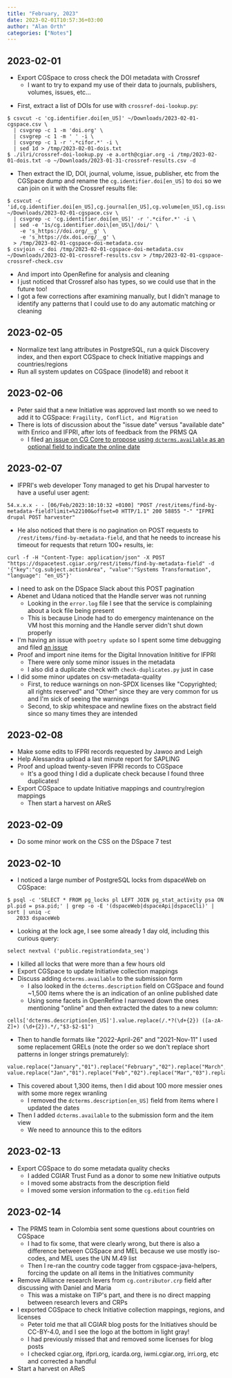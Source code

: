 ```yaml
---
title: "February, 2023"
date: 2023-02-01T10:57:36+03:00
author: "Alan Orth"
categories: ["Notes"]
---
```


## 2023-02-01

- Export CGSpace to cross check the DOI metadata with Crossref
  - I want to try to expand my use of their data to journals, publishers, volumes, issues, etc...

<!--more-->

- First, extract a list of DOIs for use with `crossref-doi-lookup.py`:

```console
$ csvcut -c 'cg.identifier.doi[en_US]' ~/Downloads/2023-02-01-cgspace.csv \
  | csvgrep -c 1 -m 'doi.org' \
  | csvgrep -c 1 -m ' ' -i \
  | csvgrep -c 1 -r '.*cifor.*' -i \
  | sed 1d > /tmp/2023-02-01-dois.txt
$ ./ilri/crossref-doi-lookup.py -e a.orth@cgiar.org -i /tmp/2023-02-01-dois.txt -o ~/Downloads/2023-01-31-crossref-results.csv -d
```

- Then extract the ID, DOI, journal, volume, issue, publisher, etc from the CGSpace dump and rename the `cg.identifier.doi[en_US]` to `doi` so we can join on it with the Crossref results file:

```console
$ csvcut -c 'id,cg.identifier.doi[en_US],cg.journal[en_US],cg.volume[en_US],cg.issue[en_US],dcterms.publisher[en_US],cg.number[en_US],dcterms.license[en_US]' ~/Downloads/2023-02-01-cgspace.csv \
  | csvgrep -c 'cg.identifier.doi[en_US]' -r '.*cifor.*' -i \
  | sed -e '1s/cg.identifier.doi\[en_US\]/doi/' \
    -e 's_https://doi.org/__g' \
    -e 's_https://dx.doi.org/__g' \
  > /tmp/2023-02-01-cgspace-doi-metadata.csv
$ csvjoin -c doi /tmp/2023-02-01-cgspace-doi-metadata.csv ~/Downloads/2023-02-01-crossref-results.csv > /tmp/2023-02-01-cgspace-crossref-check.csv
```

- And import into OpenRefine for analysis and cleaning
- I just noticed that Crossref also has types, so we could use that in the future too!
- I got a few corrections after examining manually, but I didn't manage to identify any patterns that I could use to do any automatic matching or cleaning

## 2023-02-05

- Normalize text lang attributes in PostgreSQL, run a quick Discovery index, and then export CGSpace to check Initiative mappings and countries/regions
- Run all system updates on CGSpace (linode18) and reboot it

## 2023-02-06

- Peter said that a new Initiative was approved last month so we need to add it to CGSpace: `Fragility, Conflict, and Migration`
- There is lots of discussion about the "issue date" versus "available date" with Enrico and IFPRI, after lots of feedback from the PRMS QA
  - I filed [an issue on CG Core to propose using `dcterms.available` as an optional field to indicate the online date](https://github.com/AgriculturalSemantics/cg-core/issues/43)


## 2023-02-07

- IFPRI's web developer Tony managed to get his Drupal harvester to have a useful user agent:

```console
54.x.x.x - - [06/Feb/2023:10:10:32 +0100] "POST /rest/items/find-by-metadata-field?limit=%22100&offset=0 HTTP/1.1" 200 58855 "-" "IFPRI drupal POST harvester"
```

- He also noticed that there is no pagination on POST requests to `/rest/items/find-by-metadata-field`, and that he needs to increase his timeout for requests that return 100+ results, ie:


```console
curl -f -H "Content-Type: application/json" -X POST "https://dspacetest.cgiar.org/rest/items/find-by-metadata-field" -d '{"key":"cg.subject.actionArea", "value":"Systems Transformation", "language": "en_US"}'
```

- I need to ask on the DSpace Slack about this POST pagination
- Abenet and Udana noticed that the Handle server was not running
  - Looking in the `error.log` file I see that the service is complaining about a lock file being present
  - This is because Linode had to do emergency maintenance on the VM host this morning and the Handle server didn't shut down properly
- I'm having an issue with `poetry update` so I spent some time debugging and filed [an issue](https://github.com/python-poetry/poetry/issues/7482)
- Proof and import nine items for the Digital Innovation Inititive for IFPRI
  - There were only some minor issues in the metadata
  - I also did a duplicate check with `check-duplicates.py` just in case
- I did some minor updates on csv-metadata-quality
  - First, to reduce warnings on non-SPDX licenses like "Copyrighted; all rights reserved" and "Other" since they are very common for us and I'm sick of seeing the warnings
  - Second, to skip whitespace and newline fixes on the abstract field since so many times they are intended

## 2023-02-08

- Make some edits to IFPRI records requested by Jawoo and Leigh
- Help Alessandra upload a last minute report for SAPLING
- Proof and upload twenty-seven IFPRI records to CGSpace
  - It's a good thing I did a duplicate check because I found three duplicates!
- Export CGSpace to update Initiative mappings and country/region mappings
  - Then start a harvest on AReS

## 2023-02-09

- Do some minor work on the CSS on the DSpace 7 test

## 2023-02-10

- I noticed a large number of PostgreSQL locks from dspaceWeb on CGSpace:

```console
$ psql -c 'SELECT * FROM pg_locks pl LEFT JOIN pg_stat_activity psa ON pl.pid = psa.pid;' | grep -o -E '(dspaceWeb|dspaceApi|dspaceCli)' | sort | uniq -c
   2033 dspaceWeb
```

- Looking at the lock age, I see some already 1 day old, including this curious query:

```console
select nextval ('public.registrationdata_seq')
```

- I killed all locks that were more than a few hours old
- Export CGSpace to update Initiative collection mappings
- Discuss adding `dcterms.available` to the submission form
  - I also looked in the `dcterms.description` field on CGSpace and found ~1,500 items where the is an indication of an online published date
  - Using some facets in OpenRefine I narrowed down the ones mentioning "online" and then extracted the dates to a new column:

```console
cells['dcterms.description[en_US]'].value.replace(/.*?(\d+{2}) ([a-zA-Z]+) (\d+{2}).*/,"$3-$2-$1")
```

- Then to handle formats like "2022-April-26" and "2021-Nov-11" I used some replacement GRELs (note the order so we don't replace short patterns in longer strings prematurely):

```console
value.replace("January","01").replace("February","02").replace("March","03").replace("April","04").replace("May","05").replace("June","06").replace("July","07").replace("August","08").replace("September","09").replace("October","10").replace("November","11").replace("December","12")
value.replace("Jan","01").replace("Feb","02").replace("Mar","03").replace("Apr","04").replace("May","05").replace("Jun","06").replace("Jul","07").replace("Aug","08").replace("Sep","09").replace("Oct","10").replace("Nov","11").replace("Dec","12")
```

- This covered about 1,300 items, then I did about 100 more messier ones with some more regex wranling
  - I removed the `dcterms.description[en_US]` field from items where I updated the dates
- Then I added `dcterms.available` to the submission form and the item view
  - We need to announce this to the editors

## 2023-02-13

- Export CGSpace to do some metadata quality checks
  - I added CGIAR Trust Fund as a donor to some new Initiative outputs
  - I moved some abstracts from the description field
  - I moved some version information to the `cg.edition` field

## 2023-02-14

- The PRMS team in Colombia sent some questions about countries on CGSpace
  - I had to fix some, that were clearly wrong, but there is also a difference between CGSpace and MEL because we use mostly iso-codes, and MEL uses the UN M.49 list
  - Then I re-ran the country code tagger from cgspace-java-helpers, forcing the update on all items in the Initiatives community
- Remove Alliance research levers from `cg.contributor.crp` field after discussing with Daniel and Maria
  - This was a mistake on TIP's part, and there is no direct mapping between research levers and CRPs
- I exported CGSpace to check Initiative collection mappings, regions, and licenses
  - Peter told me that all CGIAR blog posts for the Initiatives should be CC-BY-4.0, and I see the logo at the bottom in light gray!
  - I had previously missed that and removed some licenses for blog posts
  - I checked cgiar.org, ifpri.org, icarda.org, iwmi.cgiar.org, irri.org, etc and corrected a handful
- Start a harvest on AReS

<!-- vim: set sw=2 ts=2: -->
